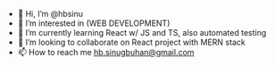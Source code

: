 - 👋 Hi, I’m @hbsinu 
- 👀 I’m interested in (WEB DEVELOPMENT)
- 🌱 I’m currently learning React w/ JS and TS, also automated testing 
- 💞️ I’m looking to collaborate on React project with MERN stack
- 📫 How to reach me hb.sinugbuhan@gmail.com

<!---
hbsinu/hbsinu is a ✨ special ✨ repository because its `README.md` (this file) appears on your GitHub profile.
You can click the Preview link to take a look at your changes.
--->
